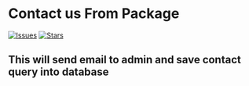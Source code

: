 # Contact us From Package

[![Issues](https://img.shields.io/github/issues/MohammedAlbalaawi/contact-pkg?style=flat-square)](https://github.com/MohammedAlbalaawi/contact-pkg/issues)
[![Stars](https://img.shields.io/github/stars/MohammedAlbalaawi/contact-pkg?style=flat-square)](https://github.com/MohammedAlbalaawi/contact-pkg/stargazers)

## This will send email to admin and save contact query into database
